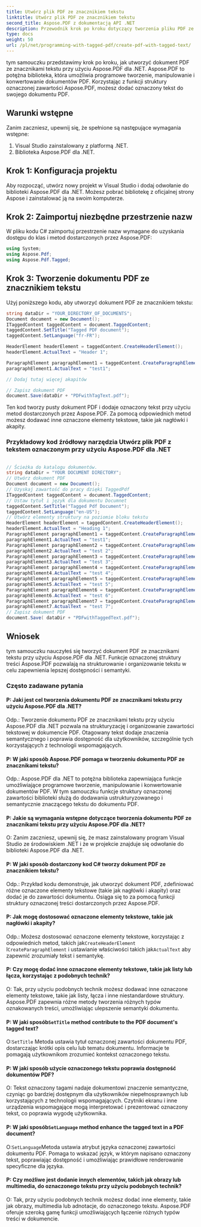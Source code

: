 ```yaml
---
title: Utwórz plik PDF ze znacznikiem tekstu
linktitle: Utwórz plik PDF ze znacznikiem tekstu
second_title: Aspose.PDF z dokumentacją API .NET
description: Przewodnik krok po kroku dotyczący tworzenia pliku PDF ze znacznikami tekstu przy użyciu Aspose.PDF dla .NET.
type: docs
weight: 50
url: /pl/net/programming-with-tagged-pdf/create-pdf-with-tagged-text/
---
```

tym samouczku przedstawimy krok po kroku, jak utworzyć dokument PDF ze znacznikami tekstu przy użyciu Aspose.PDF dla .NET. Aspose.PDF to potężna biblioteka, która umożliwia programowe tworzenie, manipulowanie i konwertowanie dokumentów PDF. Korzystając z funkcji struktury oznaczonej zawartości Aspose.PDF, możesz dodać oznaczony tekst do swojego dokumentu PDF.

## Warunki wstępne

Zanim zaczniesz, upewnij się, że spełnione są następujące wymagania wstępne:

1. Visual Studio zainstalowany z platformą .NET.
2. Biblioteka Aspose.PDF dla .NET.

## Krok 1: Konfiguracja projektu

Aby rozpocząć, utwórz nowy projekt w Visual Studio i dodaj odwołanie do biblioteki Aspose.PDF dla .NET. Możesz pobrać bibliotekę z oficjalnej strony Aspose i zainstalować ją na swoim komputerze.

## Krok 2: Zaimportuj niezbędne przestrzenie nazw

W pliku kodu C# zaimportuj przestrzenie nazw wymagane do uzyskania dostępu do klas i metod dostarczonych przez Aspose.PDF:

```csharp
using System;
using Aspose.Pdf;
using Aspose.Pdf.Tagged;
```

## Krok 3: Tworzenie dokumentu PDF ze znacznikiem tekstu

Użyj poniższego kodu, aby utworzyć dokument PDF ze znacznikiem tekstu:

```csharp
string dataDir = "YOUR_DIRECTORY_OF_DOCUMENTS";
Document document = new Document();
ITaggedContent taggedContent = document.TaggedContent;
taggedContent.SetTitle("Tagged PDF document");
taggedContent.SetLanguage("fr-FR");

HeaderElement headerElement = taggedContent.CreateHeaderElement();
headerElement.ActualText = "Header 1";

ParagraphElement paragraphElement1 = taggedContent.CreateParagraphElement();
paragraphElement1.ActualText = "test1";

// Dodaj tutaj więcej akapitów

// Zapisz dokument PDF
document.Save(dataDir + "PDFwithTagText.pdf");
```

Ten kod tworzy pusty dokument PDF i dodaje oznaczony tekst przy użyciu metod dostarczonych przez Aspose.PDF. Za pomocą odpowiednich metod możesz dodawać inne oznaczone elementy tekstowe, takie jak nagłówki i akapity.

### Przykładowy kod źródłowy narzędzia Utwórz plik PDF z tekstem oznaczonym przy użyciu Aspose.PDF dla .NET 
```csharp

// Ścieżka do katalogu dokumentów.
string dataDir = "YOUR DOCUMENT DIRECTORY";
// Utwórz dokument PDF
Document document = new Document();
// Uzyskaj zawartość do pracy dzięki TaggedPdf
ITaggedContent taggedContent = document.TaggedContent;
// Ustaw tytuł i język dla dokumentu Documnet
taggedContent.SetTitle("Tagged Pdf Document");
taggedContent.SetLanguage("en-US");
// Utwórz elementy struktury na poziomie bloku tekstu
HeaderElement headerElement = taggedContent.CreateHeaderElement();
headerElement.ActualText = "Heading 1";
ParagraphElement paragraphElement1 = taggedContent.CreateParagraphElement();
paragraphElement1.ActualText = "test1";
ParagraphElement paragraphElement2 = taggedContent.CreateParagraphElement();
paragraphElement2.ActualText = "test 2";
ParagraphElement paragraphElement3 = taggedContent.CreateParagraphElement();
paragraphElement3.ActualText = "test 3";
ParagraphElement paragraphElement4 = taggedContent.CreateParagraphElement();
paragraphElement4.ActualText = "test 4";
ParagraphElement paragraphElement5 = taggedContent.CreateParagraphElement();
paragraphElement5.ActualText = "test 5";
ParagraphElement paragraphElement6 = taggedContent.CreateParagraphElement();
paragraphElement6.ActualText = "test 6";
ParagraphElement paragraphElement7 = taggedContent.CreateParagraphElement();
paragraphElement7.ActualText = "test 7";
// Zapisz dokument PDF
document.Save( dataDir + "PDFwithTaggedText.pdf");

```

## Wniosek

tym samouczku nauczyłeś się tworzyć dokument PDF ze znacznikami tekstu przy użyciu Aspose.PDF dla .NET. Funkcje oznaczonej struktury treści Aspose.PDF pozwalają na strukturowanie i organizowanie tekstu w celu zapewnienia lepszej dostępności i semantyki.

### Często zadawane pytania

#### P: Jaki jest cel tworzenia dokumentu PDF ze znacznikami tekstu przy użyciu Aspose.PDF dla .NET?

Odp.: Tworzenie dokumentu PDF ze znacznikami tekstu przy użyciu Aspose.PDF dla .NET pozwala na strukturyzację i organizowanie zawartości tekstowej w dokumencie PDF. Otagowany tekst dodaje znaczenia semantycznego i poprawia dostępność dla użytkowników, szczególnie tych korzystających z technologii wspomagających.

#### P: W jaki sposób Aspose.PDF pomaga w tworzeniu dokumentu PDF ze znacznikami tekstu?

Odp.: Aspose.PDF dla .NET to potężna biblioteka zapewniająca funkcje umożliwiające programowe tworzenie, manipulowanie i konwertowanie dokumentów PDF. W tym samouczku funkcje struktury oznaczonej zawartości biblioteki służą do dodawania ustrukturyzowanego i semantycznie znaczącego tekstu do dokumentu PDF.

#### P: Jakie są wymagania wstępne dotyczące tworzenia dokumentu PDF ze znacznikami tekstu przy użyciu Aspose.PDF dla .NET?

O: Zanim zaczniesz, upewnij się, że masz zainstalowany program Visual Studio ze środowiskiem .NET i że w projekcie znajduje się odwołanie do biblioteki Aspose.PDF dla .NET.

#### P: W jaki sposób dostarczony kod C# tworzy dokument PDF ze znacznikiem tekstu?

Odp.: Przykład kodu demonstruje, jak utworzyć dokument PDF, zdefiniować różne oznaczone elementy tekstowe (takie jak nagłówki i akapity) oraz dodać je do zawartości dokumentu. Osiąga się to za pomocą funkcji struktury oznaczonej treści dostarczonych przez Aspose.PDF.

#### P: Jak mogę dostosować oznaczone elementy tekstowe, takie jak nagłówki i akapity?

 Odp.: Możesz dostosować oznaczone elementy tekstowe, korzystając z odpowiednich metod, takich jak`CreateHeaderElement` I`CreateParagraphElement` i ustawianie właściwości takich jak`ActualText` aby zapewnić zrozumiały tekst i semantykę.

#### P: Czy mogę dodać inne oznaczone elementy tekstowe, takie jak listy lub łącza, korzystając z podobnych technik?

O: Tak, przy użyciu podobnych technik możesz dodawać inne oznaczone elementy tekstowe, takie jak listy, łącza i inne niestandardowe struktury. Aspose.PDF zapewnia różne metody tworzenia różnych typów oznakowanych treści, umożliwiając ulepszenie semantyki dokumentu.

####  P: W jaki sposób`SetTitle` method contribute to the PDF document's tagged text?

 O:`SetTitle` Metoda ustawia tytuł oznaczonej zawartości dokumentu PDF, dostarczając krótki opis celu lub tematu dokumentu. Informacje te pomagają użytkownikom zrozumieć kontekst oznaczonego tekstu.

#### P: W jaki sposób użycie oznaczonego tekstu poprawia dostępność dokumentów PDF?

O: Tekst oznaczony tagami nadaje dokumentowi znaczenie semantyczne, czyniąc go bardziej dostępnym dla użytkowników niepełnosprawnych lub korzystających z technologii wspomagających. Czytniki ekranu i inne urządzenia wspomagające mogą interpretować i prezentować oznaczony tekst, co poprawia wygodę użytkownika.

####  P: W jaki sposób`SetLanguage` method enhance the tagged text in a PDF document?

 O:`SetLanguage`Metoda ustawia atrybut języka oznaczonej zawartości dokumentu PDF. Pomaga to wskazać język, w którym napisano oznaczony tekst, poprawiając dostępność i umożliwiając prawidłowe renderowanie specyficzne dla języka.

#### P: Czy możliwe jest dodanie innych elementów, takich jak obrazy lub multimedia, do oznaczonego tekstu przy użyciu podobnych technik?

O: Tak, przy użyciu podobnych technik możesz dodać inne elementy, takie jak obrazy, multimedia lub adnotacje, do oznaczonego tekstu. Aspose.PDF oferuje szeroką gamę funkcji umożliwiających łączenie różnych typów treści w dokumencie.